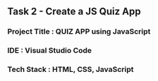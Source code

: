 ## Task 2 - Create a JS Quiz App

### Project Title : QUIZ APP using JavaScript

### IDE : Visual Studio Code

### Tech Stack : HTML, CSS, JavaScript
